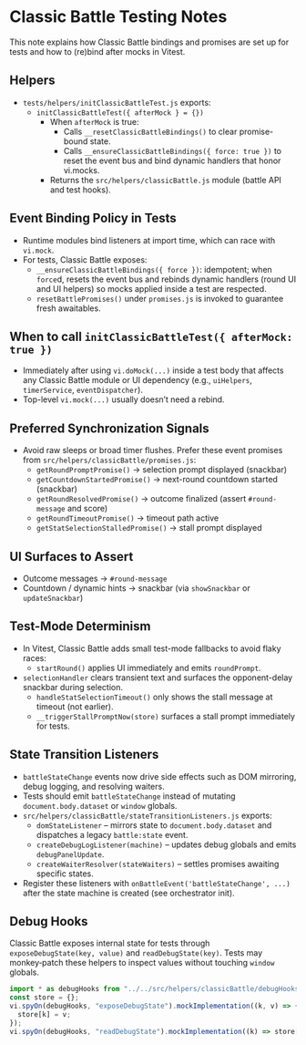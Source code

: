 # Classic Battle Testing Notes

This note explains how Classic Battle bindings and promises are set up for tests and how to (re)bind after mocks in Vitest.

## Helpers

- `tests/helpers/initClassicBattleTest.js` exports:
  - `initClassicBattleTest({ afterMock } = {})`
    - When `afterMock` is true:
      - Calls `__resetClassicBattleBindings()` to clear promise-bound state.
      - Calls `__ensureClassicBattleBindings({ force: true })` to reset the event bus and bind dynamic handlers that honor vi.mocks.
    - Returns the `src/helpers/classicBattle.js` module (battle API and test hooks).

## Event Binding Policy in Tests

- Runtime modules bind listeners at import time, which can race with `vi.mock`.
- For tests, Classic Battle exposes:
  - `__ensureClassicBattleBindings({ force })`: idempotent; when `force`d, resets the event bus and rebinds dynamic handlers (round UI and UI helpers) so mocks applied inside a test are respected.
  - `resetBattlePromises()` under `promises.js` is invoked to guarantee fresh awaitables.

## When to call `initClassicBattleTest({ afterMock: true })`

- Immediately after using `vi.doMock(...)` inside a test body that affects any Classic Battle module or UI dependency (e.g., `uiHelpers`, `timerService`, `eventDispatcher`).
- Top-level `vi.mock(...)` usually doesn’t need a rebind.

## Preferred Synchronization Signals

- Avoid raw sleeps or broad timer flushes. Prefer these event promises from `src/helpers/classicBattle/promises.js`:
  - `getRoundPromptPromise()` → selection prompt displayed (snackbar)
  - `getCountdownStartedPromise()` → next-round countdown started (snackbar)
  - `getRoundResolvedPromise()` → outcome finalized (assert `#round-message` and score)
  - `getRoundTimeoutPromise()` → timeout path active
  - `getStatSelectionStalledPromise()` → stall prompt displayed

## UI Surfaces to Assert

- Outcome messages → `#round-message`
- Countdown / dynamic hints → snackbar (via `showSnackbar` or `updateSnackbar`)

## Test-Mode Determinism

- In Vitest, Classic Battle adds small test-mode fallbacks to avoid flaky races:
  - `startRound()` applies UI immediately and emits `roundPrompt`.
- `selectionHandler` clears transient text and surfaces the opponent-delay snackbar during selection.
  - `handleStatSelectionTimeout()` only shows the stall message at timeout (not earlier).
  - `__triggerStallPromptNow(store)` surfaces a stall prompt immediately for tests.

## State Transition Listeners

- `battleStateChange` events now drive side effects such as DOM mirroring, debug logging, and resolving waiters.
- Tests should emit `battleStateChange` instead of mutating `document.body.dataset` or `window` globals.
- `src/helpers/classicBattle/stateTransitionListeners.js` exports:
  - `domStateListener` – mirrors state to `document.body.dataset` and dispatches a legacy `battle:state` event.
  - `createDebugLogListener(machine)` – updates debug globals and emits `debugPanelUpdate`.
  - `createWaiterResolver(stateWaiters)` – settles promises awaiting specific states.
- Register these listeners with `onBattleEvent('battleStateChange', ...)` after the state machine is created (see orchestrator init).

## Debug Hooks

Classic Battle exposes internal state for tests through `exposeDebugState(key, value)` and `readDebugState(key)`. Tests may monkey‑patch these helpers to inspect values without touching `window` globals.

```js
import * as debugHooks from "../../src/helpers/classicBattle/debugHooks.js";
const store = {};
vi.spyOn(debugHooks, "exposeDebugState").mockImplementation((k, v) => {
  store[k] = v;
});
vi.spyOn(debugHooks, "readDebugState").mockImplementation((k) => store[k]);
```

